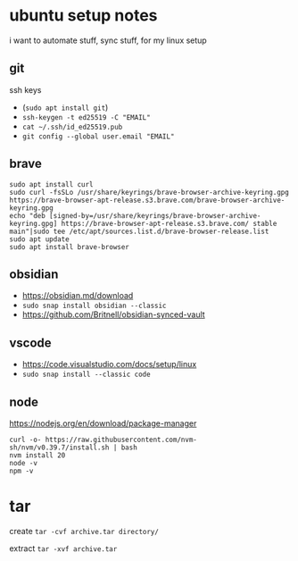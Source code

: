 # ubuntu setup notes
i want to automate stuff, sync stuff, for my linux setup


## git 

ssh keys
- (`sudo apt install git`)
- `ssh-keygen -t ed25519 -C "EMAIL"`
- `cat ~/.ssh/id_ed25519.pub`
- `git config --global user.email "EMAIL"`


## brave
```
sudo apt install curl
sudo curl -fsSLo /usr/share/keyrings/brave-browser-archive-keyring.gpg https://brave-browser-apt-release.s3.brave.com/brave-browser-archive-keyring.gpg
echo "deb [signed-by=/usr/share/keyrings/brave-browser-archive-keyring.gpg] https://brave-browser-apt-release.s3.brave.com/ stable main"|sudo tee /etc/apt/sources.list.d/brave-browser-release.list
sudo apt update
sudo apt install brave-browser
```


## obsidian

- https://obsidian.md/download
- `sudo snap install obsidian --classic`
- https://github.com/Britnell/obsidian-synced-vault


## vscode
- https://code.visualstudio.com/docs/setup/linux
- `sudo snap install --classic code`


## node
https://nodejs.org/en/download/package-manager

```
curl -o- https://raw.githubusercontent.com/nvm-sh/nvm/v0.39.7/install.sh | bash
nvm install 20
node -v 
npm -v 
```


# tar

create
`tar -cvf archive.tar directory/`

extract 
`tar -xvf archive.tar`


